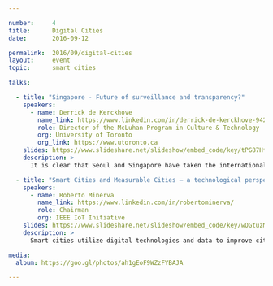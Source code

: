 ```yaml
---

number:     4
title:      Digital Cities
date:       2016-09-12

permalink:  2016/09/digital-cities
layout:     event
topic:      smart cities

talks:

  - title: "Singapore - Future of surveillance and transparency?"
    speakers:
      - name: Derrick de Kerckhove
        name_link: https://www.linkedin.com/in/derrick-de-kerckhove-9428/
        role: Director of the McLuhan Program in Culture & Technology
        org: University of Toronto
        org_link: https://www.utoronto.ca
    slides: https://www.slideshare.net/slideshow/embed_code/key/tPG87HfRXNUYQU
    description: >
      It is clear that Seoul and Singapore have taken the international lead in turning genuinely smart. This entails knowing everything possible about not just the city but also its inhabitants. The effect is to make people transparent and to hold them accountable for eventual misdeed or misbehaviour. I intend to show how this is done in Singapore. To be fair, the city administration is also keen to be transparent. The people seem to be happy in general with this situation. So the question is: forced by rising worldwide insecurity, will cities such as Paris or Rome, or any other human agglomeration not feel obliged to follow Singapore’s example simply to protect its citizens? What would be the consequences on social behaviour and the people’s welfare? I do not pretend to answer this question myself but to invite a debate either then and there with the audience, or invite the conference planners to set one up. 

  - title: "Smart Cities and Measurable Cities — a technological perspective"
    speakers:
      - name: Roberto Minerva
        name_link: https://www.linkedin.com/in/robertominerva/
        role: Chairman
        org: IEEE IoT Initiative
    slides: https://www.slideshare.net/slideshow/embed_code/key/wOGtuzM53OJcyC
    description: >
      Smart cities utilize digital technologies and data to improve city operations and services for residents. A smart city requires measuring various city data through sensors and IoT devices. This data helps optimize areas like transportation, infrastructure, and public services. However, collecting and sharing large amounts of citizen data also raises privacy and security issues. Creating an open yet secure city data platform that many stakeholders can access presents technological and coordination challenges. Overall, smart cities aim to enhance life for residents through data-driven improvements, but achieving this vision requires addressing numerous technical, social, and governance complexities. 

media:
  album: https://goo.gl/photos/ah1gEoF9WZzFYBAJA

---
```

